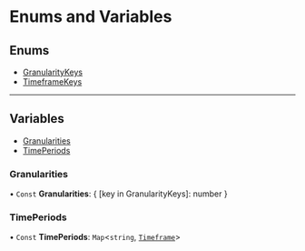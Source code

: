 # Enums and Variables

## Enums

- [GranularityKeys](enums/GranularityKeys.md)
- [TimeframeKeys](enums/TimeframeKeys.md)

___

## Variables

- [Granularities](#granularities)
- [TimePeriods](#timeperiods)

### Granularities

• `Const` **Granularities**: { [key in GranularityKeys]: number }

### TimePeriods

• `Const` **TimePeriods**: `Map`<`string`, [`Timeframe`](classes/Timeframe.md)\>

